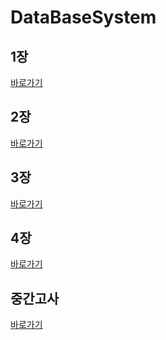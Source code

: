 # DataBaseSystem


## 1장
[바로가기](https://github.com/MoSonLee/DataBaseSystem/issues/1)
</br>

## 2장
[바로가기](https://github.com/MoSonLee/DataBaseSystem/issues/2)
</br>

## 3장
[바로가기](https://github.com/MoSonLee/DataBaseSystem/issues/3)
</br>

## 4장
[바로가기](https://github.com/MoSonLee/DataBaseSystem/issues/4)
</br>

## 중간고사
[바로가기](https://github.com/MoSonLee/DataBaseSystem/issues/중간고사)
</br>

